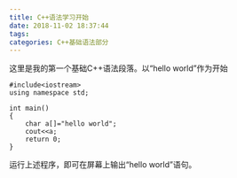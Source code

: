 ```yaml
---
title: C++语法学习开始
date: 2018-11-02 18:37:44
tags: 
categories: C++基础语法部分
---
```

这里是我的第一个基础C++语法段落。以“hello world”作为开始
```
#include<iostream>
using namespace std;

int main()
{
	char a[]="hello world";
	cout<<a;
	return 0;
}
```

运行上述程序，即可在屏幕上输出“hello world”语句。
